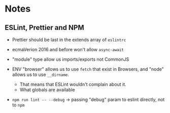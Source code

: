 # Notes

## ESLint, Prettier and NPM

- Prettier should be last in the extends array of `eslintrc`
- ecmaVerion 2016 and before won't allow `async-await`
- "module" type allow us imports/exports not CommonJS
- ENV "browser" allows us to use `fetch` that exist in Browsers, and "node" allows us to use `__dirname`.

  - That means that ESLint wouldn't complain about it.
  - What globals are available

- `npm run lint -- --debug` -> passing "debug" param to eslint directly, not to `npm`
